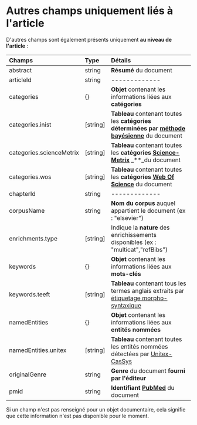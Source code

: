 # Autres champs uniquement liés à l'article

D'autres champs sont également présents uniquement **au niveau de l'article** :

| Champs | Type | Détails |
| :--- | :--- | :--- |
| abstract | string | **Résumé** du document |
| articleId | string | ------------- |
| categories | {} | **Objet** contenant les informations liées aux **catégories** |
| categories.inist | \[string\] | **Tableau** contenant toutes les **catégories déterminées par** [**méthode bayésienne**](https://fr.wikipedia.org/wiki/Classification_na%C3%AFve_bay%C3%A9sienne) du document |
| categories.scienceMetrix | \[string\] | **Tableau** contenant toutes les **catégories** [**Science-Metrix**](http://science-metrix.com/) _\*\*_du document |
| categories.wos | \[string\] | **Tableau** contenant toutes les **catégories** [**Web Of Science**](https://clarivate.com/products/web-of-science/) du document |
| chapterId | string | ------------- |
| corpusName | string | **Nom du corpus** auquel appartient le document \(ex : "elsevier"\) |
| enrichments.type | \[string\] | Indique la **nature** des enrichissements disponibles \(ex : "multicat","refBibs"\) |
| keywords | {} | **Objet** contenant les informations liées aux **mots-clés** |
| keywords.teeft | \[string\] | **Tableau** contenant tous les termes anglais extraits par [étiquetage morpho-syntaxique](https://fr.wikipedia.org/wiki/%C3%89tiquetage_morpho-syntaxique) |
| namedEntities | {} | **Objet** contenant les informations liées aux **entités nommées** |
| namedEntities.unitex | \[string\] | **Tableau** contenant toutes les entités nommées détectées par [Unitex-CasSys](http://tln.li.univ-tours.fr/Tln_Istex.html) |
| originalGenre | string | **Genre** du document **fourni par l'éditeur** |
| pmid | string | **Identifiant** [**PubMed**](https://www.ncbi.nlm.nih.gov/pubmed/) du document |

Si un champ n'est pas renseigné pour un objet documentaire, cela signifie que cette information n'est pas disponible pour le moment.

